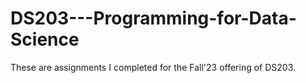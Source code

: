# DS203---Programming-for-Data-Science
These are assignments I completed for the Fall'23 offering of DS203. 
